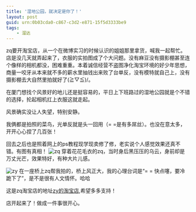 ```yaml
---
title: '湿地公园，就决定是你了！'
layout: post
guid: urn:0b03cda0-c867-c3d2-e871-15f5d3333be9
tags:
    - 溜达
---
```

zq要开淘宝店，从一个在微博实习的时候认识的姐姐那里拿货，喊我一起帮忙。店是没几天就弄起来了，衣服的实拍图成了个大问题。没有麻豆没有摄影棚甚至连个像样的相机都没，困难重重。本着诚信经营不盗图净化淘宝环境的好少年思想，商量一咬牙从本来就不多的薪水里抽钱出来败了台单反，没有模特就自己上，没有摄影棚去大自然里拍就好了\(≧▽≦)/。

在厦门想找个风景好的地儿还是挺容易的，平日上下班路过的湿地公园就是个不错的选择，抡起相机扛上衣服这就走起。

风景确实没让人失望，特别安静。

我俩都是拍照的菜鸟，光单反就是头一回用（= =是有多屌丝）。也没在意太多，开开心心捏了几百张！

回去之后也是照着网上的ps教程现学现卖修了修，老实说个人感觉效果还真不错。有图有真相！
![zq](https://farm6.staticflickr.com/5511/11302264423_0829585b70_o.jpg)
穿着花花毛衣的zq，当时身后黑压压的乌云，身前却是万丈光芒，效果特好，有种大片儿感。

![zy](https://farm8.staticflickr.com/7344/11302163465_11237d38d8_o.jpg)
在一座桥上zq帮我拍的，桥上风正大，我的心理台词是“= = 快点噻，要冷跪下了”，是不是很有人文情怀。哈哈

这是zq淘宝店的地址[zy的淘宝店](http://shop106982517.taobao.com/?spm=0.0.0.0.gC2zeq),希望多多支持！

店开起来了！做成一件事很开心。


